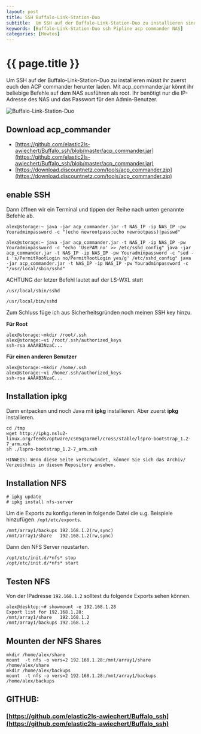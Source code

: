 ```yaml
---
layout: post
title: SSH Buffalo-Link-Station-Duo
subtitle:  Um SSH auf der Buffalo-Link-Station-Duo zu installieren sind folgende Schritte notwendig. Zuerst müsst ihr euch den ACP commander herunter laden.
keywords: [Buffalo-Link-Station-Duo ssh Pipline acp commander NAS]
categories: [Howtos]
---
```

# {{ page.title }}

Um SSH auf der Buffalo-Link-Station-Duo zu installieren müsst ihr zuerst euch den ACP commander herunter laden. Mit acp_commander.jar könnt ihr beliebige Befehle auf dem NAS ausführen als root. Ihr benötigt nur die IP-Adresse des NAS und das Passwort für den Admin-Benutzer.

![Buffalo-Link-Station-Duo](https://www.elastic2ls.com/wp-content/uploads/2016/05/linkstationduo.jpg)

## Download acp_commander

* [https://github.com/elastic2ls-awiechert/Buffalo_ssh/blob/master/acp_commander.jar](https://github.com/elastic2ls-awiechert/Buffalo_ssh/blob/master/acp_commander.jar)
* [https://download.discountnetz.com/tools/acp_commander.zip](https://download.discountnetz.com/tools/acp_commander.zip)


## enable SSH
Dann öffnen wir ein Terminal und tippen der Reihe nach unten genannte Befehle ab.

```
alex@storage:~ java -jar acp_commander.jar -t NAS_IP -ip NAS_IP -pw Youradminpassword -c "(echo newrootpass;echo newrootpass)|passwd"
```
```
alex@storage:~ java -jar acp_commander.jar -t NAS_IP -ip NAS_IP -pw Youradminpassword -c "echo 'UsePAM no' >> /etc/sshd_config" java -jar acp_commander.jar -t NAS_IP -ip NAS_IP -pw Youradminpassword -c "sed -i 's/PermitRootLogin no/PermitRootLogin yes/g' /etc/sshd_config" java -jar acp_commander.jar -t NAS_IP -ip NAS_IP -pw Youradminpassword -c "/usr/local/sbin/sshd"
```

ACHTUNG der letzer Befehl lautet auf der LS-WXL statt

`/usr/local/sbin/sshd`

`/usr/local/bin/sshd`

Zum Schluss füge ich aus Sicherheitsgründen noch meinen SSH key hinzu.

**Für Root**
```
alex@storage:~mkdir /root/.ssh
alex@storage:~vi /root/.ssh/authorized_keys
ssh-rsa AAAAB3NzaC...
```

**Für einen anderen Benutzer**

```
alex@storage:~mkdir /home/.ssh
alex@storage:~vi /home/.ssh/authorized_keys
ssh-rsa AAAAB3NzaC...
```


## Installation ipkg

Dann entpacken und noch Java mit **ipkg** installieren. Aber zuerst **ipkg** installieren.

```
cd /tmp
wget http://ipkg.nslu2-linux.org/feeds/optware/cs05q3armel/cross/stable/lspro-bootstrap_1.2-7_arm.xsh
sh ./lspro-bootstrap_1.2-7_arm.xsh
```

`HINWEIS: Wenn diese Seite verschwindet, können Sie sich das Archiv/ Verzeichnis in diesem Repository ansehen.`

## Installation NFS

```
# ipkg update
# ipkg install nfs-server
```
Um die Exports zu konfigurieren in folgende Datei die u.g. Beispiele hinzufügen.
`/opt/etc/exports`.  

```
/mnt/array1/backups 192.168.1.2(rw,sync)
/mnt/array1/share   192.168.1.2(rw,sync)
```

Dann den NFS Server neustarten.

```
/opt/etc/init.d/*nfs* stop
/opt/etc/init.d/*nfs* start
```

## Testen NFS

Von der IPadresse `192.168.1.2` solltest du folgende Exports sehen können.

```
alex@desktop:~# showmount -e 192.168.1.28
Export list for 192.168.1.28:
/mnt/array1/share   192.168.1.2
/mnt/array1/backups 192.168.1.2
```

## Mounten der NFS Shares

```
mkdir /home/alex/share
mount  -t nfs -o vers=2 192.168.1.28:/mnt/array1/share /home/alex/share
mkdir /home/alex/backups
mount  -t nfs -o vers=2 192.168.1.28:/mnt/array1/backups /home/alex/backups
```
## GITHUB:

### [https://github.com/elastic2ls-awiechert/Buffalo_ssh](https://github.com/elastic2ls-awiechert/Buffalo_ssh)
